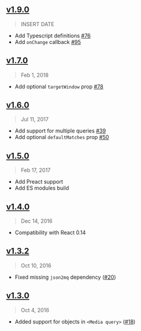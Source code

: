 ## [v1.9.0]
> INSERT DATE

- Add Typescript definitions [#76](https://github.com/ReactTraining/react-media/pull/76)
- Add `onChange` callback [#95](https://github.com/ReactTraining/react-media/pull/95)

[v1.9.0]: https://github.com/ReactTraining/react-media/compare/v1.7.0...v1.9.0

## [v1.7.0]
> Feb 1, 2018

- Add optional `targetWindow` prop [#78](https://github.com/ReactTraining/react-media/pull/78)

[v1.7.0]: https://github.com/ReactTraining/react-media/compare/v1.6.0...v1.7.0

## [v1.6.0]
> Jul 11, 2017

- Add support for multiple queries [#39](https://github.com/ReactTraining/react-media/pull/39)
- Add optional `defaultMatches` prop [#50](https://github.com/ReactTraining/react-media/pull/50)

[v1.6.0]: https://github.com/ReactTraining/react-media/compare/v1.5.0...v1.6.0

## [v1.5.0]
> Feb 17, 2017

- Add Preact support
- Add ES modules build

[v1.5.0]: https://github.com/ReactTraining/react-media/compare/v1.4.0...v1.5.0

## [v1.4.0]
> Dec 14, 2016

- Compatibility with React 0.14

[v1.4.0]: https://github.com/ReactTraining/react-media/compare/v1.3.2...v1.4.0

## [v1.3.2]
> Oct 10, 2016

- Fixed missing `json2mq` dependency ([#20])

[v1.3.2]: https://github.com/ReactTraining/react-media/compare/v1.3.0...v1.3.2
[#20]: https://github.com/ReactTraining/react-media/pull/20

## [v1.3.0]
> Oct 4, 2016

- Added support for objects in `<Media query>` ([#18])

[v1.3.0]: https://github.com/ReactTraining/react-media/compare/v1.2.2...v1.3.0
[#18]: https://github.com/ReactTraining/react-media/pull/18
